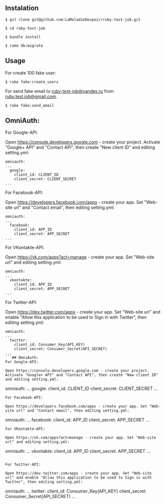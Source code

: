## Instalation
```
$ git clone git@github.com:LaMaladieDespoir/ruby-test-job.git

$ cd ruby-test-job

$ bundle install

$ rake db:migrate
```
## Usage
For create 100 fake user:
```
$ rake fake:create_users
```
For send fake email to ruby-test-job@yandex.ru from ruby.test.job@gmail.com.
```
$ rake fake:send_email
```
## OmniAuth:
For Google-API:

Open https://console.developers.google.com - create your project. Activate "Google+ API" and "Contact API", then create "New client ID" and editing setting.yml:
```
omniauth:
...
  google:
    client_id: CLIENT_ID
    client_secret: CLIENT_SECRET
...
```
For Facebook-API:

Open https://developers.facebook.com/apps - create your app. Set "Web-site url" and "Contact email", then editing setting.yml:
```
omniauth:
...
  facebook:
    client_id: APP_ID
    client_secret: APP_SECRET
...
```
For VKontakte-API:

Open https://vk.com/apps?act=manage - create your app. Set "Web-site url" and editing setting.yml:
```
omniauth:
...
  vkontakte:
    client_id: APP_ID
    client_secret: APP_SECRET
...
```

For Twitter-API:

Open https://dev.twitter.com/apps - create your app. Set "Web-site url" and enable "Allow this application to be used to Sign in with Twitter", then editing setting.yml:

```
omniauth:
...
  twitter:
    client_id: Consumer_Key(API_KEY)
    client_secret: Consumer_Secret(API_SECRET)
...
```## OmniAuth:
For Google-API:

Open https://console.developers.google.com - create your project. Activate "Google+ API" and "Contact API", then create "New client ID" and editing setting.yml:
```
omniauth:
...
  google:
    client_id: CLIENT_ID
    client_secret: CLIENT_SECRET
...
```
For Facebook-API:

Open https://developers.facebook.com/apps - create your app. Set "Web-site url" and "Contact email", then editing setting.yml:
```
omniauth:
...
  facebook:
    client_id: APP_ID
    client_secret: APP_SECRET
...
```
For VKontakte-API:

Open https://vk.com/apps?act=manage - create your app. Set "Web-site url" and editing setting.yml:
```
omniauth:
...
  vkontakte:
    client_id: APP_ID
    client_secret: APP_SECRET
...
```

For Twitter-API:

Open https://dev.twitter.com/apps - create your app. Set "Web-site url" and enable "Allow this application to be used to Sign in with Twitter", then editing setting.yml:

```
omniauth:
...
  twitter:
    client_id: Consumer_Key(API_KEY)
    client_secret: Consumer_Secret(API_SECRET)
...
```